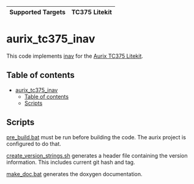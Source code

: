 | Supported Targets | TC375 Litekit |
| ----------------- | ----- |

# aurix_tc375_inav
This code implements [inav](https://github.com/iNavFlight/inav.git) for the [Aurix TC375 Litekit](). 

## Table of contents
- [aurix\_tc375\_inav](#aurix_tc375_inav)
  - [Table of contents](#table-of-contents)
  - [Scripts](#scripts)

## Scripts
[pre_build.bat](pre_build.bat) must be run before building the code. The aurix project is configured to do that.

[create_version_strings.sh](create_version_strings.sh) generates a header file containing the version information. This includes current git hash and tag.

[make_doc.bat](make_doc.bat) generates the doxygen documentation. 
